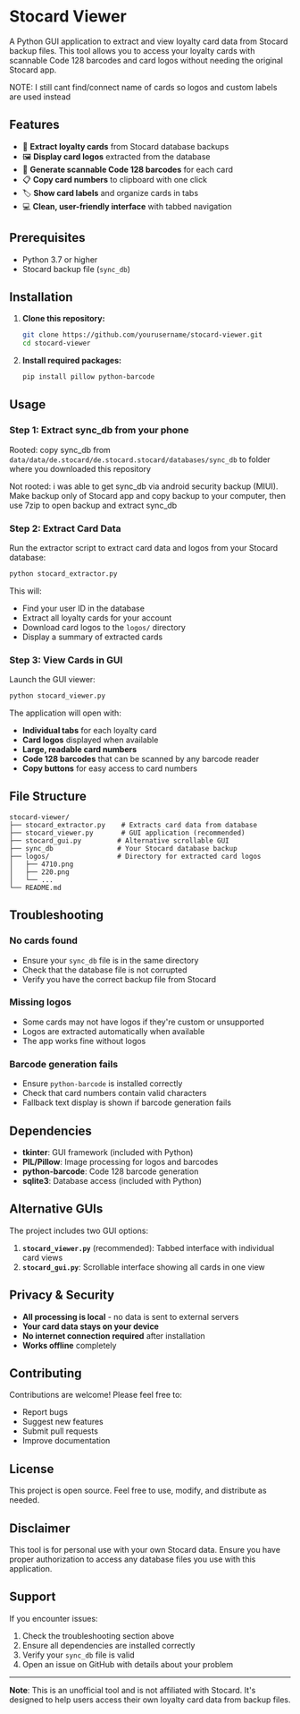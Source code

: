 # Stocard Viewer

A Python GUI application to extract and view loyalty card data from Stocard backup files. This tool allows you to access your loyalty cards with scannable Code 128 barcodes and card logos without needing the original Stocard app.

NOTE: I still cant find/connect name of cards so logos and custom labels are used instead

## Features

- 🎫 **Extract loyalty cards** from Stocard database backups
- 🖼️ **Display card logos** extracted from the database
- 📱 **Generate scannable Code 128 barcodes** for each card
- 📋 **Copy card numbers** to clipboard with one click
- 🏷️ **Show card labels** and organize cards in tabs
- 💻 **Clean, user-friendly interface** with tabbed navigation

## Prerequisites

- Python 3.7 or higher
- Stocard backup file (`sync_db`)

## Installation

1. **Clone this repository:**
   ```bash
   git clone https://github.com/yourusername/stocard-viewer.git
   cd stocard-viewer
   ```

2. **Install required packages:**
   ```bash
   pip install pillow python-barcode
   ```

## Usage

### Step 1: Extract sync_db from your phone

Rooted: copy sync_db from `data/data/de.stocard/de.stocard.stocard/databases/sync_db` to folder where you downloaded this repository

Not rooted: i was able to get sync_db via android security backup (MIUI). Make backup only of Stocard app and copy backup to your computer, then use 7zip to open backup and extract sync_db 

### Step 2: Extract Card Data

Run the extractor script to extract card data and logos from your Stocard database:

```bash
python stocard_extractor.py
```

This will:
- Find your user ID in the database
- Extract all loyalty cards for your account
- Download card logos to the `logos/` directory
- Display a summary of extracted cards

### Step 3: View Cards in GUI

Launch the GUI viewer:

```bash
python stocard_viewer.py
```

The application will open with:
- **Individual tabs** for each loyalty card
- **Card logos** displayed when available
- **Large, readable card numbers**
- **Code 128 barcodes** that can be scanned by any barcode reader
- **Copy buttons** for easy access to card numbers

## File Structure

```
stocard-viewer/
├── stocard_extractor.py    # Extracts card data from database
├── stocard_viewer.py       # GUI application (recommended)
├── stocard_gui.py         # Alternative scrollable GUI
├── sync_db                # Your Stocard database backup
├── logos/                 # Directory for extracted card logos
│   ├── 4710.png
│   ├── 220.png
│   └── ...
└── README.md
```



## Troubleshooting

### No cards found
- Ensure your `sync_db` file is in the same directory
- Check that the database file is not corrupted
- Verify you have the correct backup file from Stocard

### Missing logos
- Some cards may not have logos if they're custom or unsupported
- Logos are extracted automatically when available
- The app works fine without logos

### Barcode generation fails
- Ensure `python-barcode` is installed correctly
- Check that card numbers contain valid characters
- Fallback text display is shown if barcode generation fails

## Dependencies

- **tkinter**: GUI framework (included with Python)
- **PIL/Pillow**: Image processing for logos and barcodes
- **python-barcode**: Code 128 barcode generation
- **sqlite3**: Database access (included with Python)

## Alternative GUIs

The project includes two GUI options:

1. **`stocard_viewer.py`** (recommended): Tabbed interface with individual card views
2. **`stocard_gui.py`**: Scrollable interface showing all cards in one view

## Privacy & Security

- **All processing is local** - no data is sent to external servers
- **Your card data stays on your device**
- **No internet connection required** after installation
- **Works offline** completely

## Contributing

Contributions are welcome! Please feel free to:

- Report bugs
- Suggest new features
- Submit pull requests
- Improve documentation

## License

This project is open source. Feel free to use, modify, and distribute as needed.

## Disclaimer

This tool is for personal use with your own Stocard data. Ensure you have proper authorization to access any database files you use with this application.

## Support

If you encounter issues:

1. Check the troubleshooting section above
2. Ensure all dependencies are installed correctly
3. Verify your `sync_db` file is valid
4. Open an issue on GitHub with details about your problem

---

**Note**: This is an unofficial tool and is not affiliated with Stocard. It's designed to help users access their own loyalty card data from backup files.

